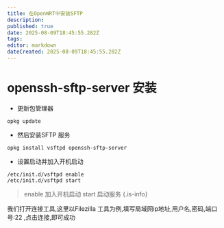 ```yaml
---
title: 在OpenWRT中安装SFTP
description: 
published: true
date: 2025-08-09T18:45:55.282Z
tags: 
editor: markdown
dateCreated: 2025-08-09T18:45:55.282Z
---
```


# openssh-sftp-server 安装

- 更新包管理器
```bsah
opkg update
```
- 然后安装SFTP 服务
```bsah
opkg install vsftpd openssh-sftp-server
```
- 设置启动并加入开机启动
```bsah
/etc/init.d/vsftpd enable
/etc/init.d/vsftpd start
```
> enable 加入开机启动 start 启动服务
{.is-info}


我们打开连接工具,这里以Filezilla 工具为例,填写局域网ip地址,用户名,密码,端口号:22 ,点击连接,即可成功